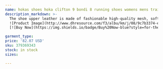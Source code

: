 ```yaml
---
name: hokas shoes hoka clifton 9 bondi 8 running shoes womens mens trainers outdoor sports sneakers free People yclamen Sweet Lilac Blue Ice Flow size 36-47
description_markdown: >-
  The shoe upper leather is made of fashionable high-quality mesh, soft and comfortable, durable. There are distributed pores on the surface of the shoes, which have perspiration and breathability. The stylish running shoes steady design increases height and thinness and lengthens beautiful legs. Comfortable and breathable inside, bringing a soft experience to your feet with this running shoes. The shoe with rubber soles are anti-wrestling, strong grip, soft and comfortable to walk..syi
  ![Product Image](http://www.dhresource.com/f3/albu/km/j/08/9c7b3374-ef99-4877-ba52-5825bbe7d691.jpg)
  [![Buy Now](https://img.shields.io/badge/Buy%20Now-blue?style=for-the-badge&logo=none)](https://www.dpbolvw.net/click-100820740-14451685?url=http%3A%2F%2Fwww.dhgate.com%2Fproduct%2Fnew-high-quality-air-4-retro-iv-men-basketball%2F379369343.html)

garment_type:
price: '82.07 USD'
sku: 379369343
stock: in stock
sizes:

---
```

